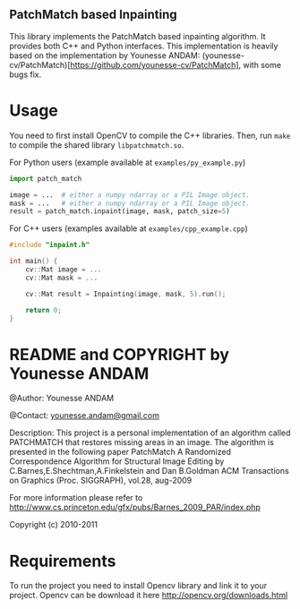 PatchMatch based Inpainting
-------------------------------------
This library implements the PatchMatch based inpainting algorithm. It provides both C++ and Python interfaces.
This implementation is heavily based on the implementation by Younesse ANDAM:
(younesse-cv/PatchMatch)[https://github.com/younesse-cv/PatchMatch], with some bugs fix.

Usage
=====================================

You need to first install OpenCV to compile the C++ libraries. Then, run `make` to compile the
shared library `libpatchmatch.so`.

For Python users (example available at `examples/py_example.py`)

```python
import patch_match

image = ...  # either a numpy ndarray or a PIL Image object.
mask = ...   # either a numpy ndarray or a PIL Image object.
result = patch_match.inpaint(image, mask, patch_size=5)
```

For C++ users (examples available at `examples/cpp_example.cpp`)

```cpp
#include "inpaint.h"

int main() {
    cv::Mat image = ...
    cv::Mat mask = ...

    cv::Mat result = Inpainting(image, mask, 5).run();

    return 0;
}
```


README and COPYRIGHT by Younesse ANDAM
=====================================
@Author: Younesse ANDAM

@Contact: younesse.andam@gmail.com

Description: This project is a personal implementation of an algorithm called PATCHMATCH that restores missing areas in an image.
The algorithm is presented in the following paper
 PatchMatch  A Randomized Correspondence Algorithm
               for Structural Image Editing
   by C.Barnes,E.Shechtman,A.Finkelstein and Dan B.Goldman
   ACM Transactions on Graphics (Proc. SIGGRAPH), vol.28, aug-2009

 For more information please refer to
 http://www.cs.princeton.edu/gfx/pubs/Barnes_2009_PAR/index.php

Copyright (c) 2010-2011


Requirements
============

To run the project you need to install Opencv library and link it to your project.
Opencv can be download it here
http://opencv.org/downloads.html

